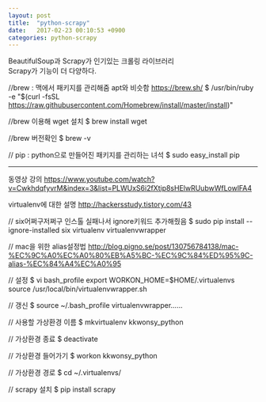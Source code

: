 ```yaml
---
layout: post
title:  "python-scrapy"
date:   2017-02-23 00:10:53 +0900
categories: python-scrapy
---
```


BeautifulSoup과 Scrapy가 인기있는 크롤링 라이브러리  
Scrapy가 기능이 더 다양하다.  



//brew : 맥에서 패키지를 관리해줌 apt와 비슷함
https://brew.sh/
$ /usr/bin/ruby -e "$(curl -fsSL https://raw.githubusercontent.com/Homebrew/install/master/install)"

//brew 이용해 wget 설치
$ brew install wget

//brew 버전확인
$ brew -v

// pip : python으로 만들어진 패키지를 관리하는 녀석
$ sudo easy_install pip

------------
동영상 강의
https://www.youtube.com/watch?v=CwkhdqfyvrM&index=3&list=PLWUxS6i2fXtip8sHElwRUubwWfLowlFA4


virtualenv에 대한 설명
http://hackersstudy.tistory.com/43


// six어쩌구저쩌구 인스톨 실패나서 ignore키워드 추가해줬음
$ sudo pip install --ignore-installed six virtualenv virtualenvwrapper


// mac을 위한 alias설정법
http://blog.pigno.se/post/130756784138/mac-%EC%9C%A0%EC%A0%80%EB%A5%BC-%EC%9C%84%ED%95%9C-alias-%EC%84%A4%EC%A0%95

// 설정
$ vi bash_profile
export WORKON_HOME=$HOME/.virtualenvs
source /usr/local/bin/virtualenvwrapper.sh


// 갱신
$ source ~/.bash_profile
virtualenvwrapper......



// 사용할 가상환경 이름
$ mkvirtualenv kkwonsy_python


// 가상환경 종료
$ deactivate

// 가상환경 들어가기
$ workon kkwonsy_python

// 가상환경 경로
$ cd ~/.virtualenvs/


// scrapy 설치
$ pip install scrapy
